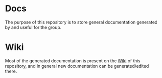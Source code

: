 # Docs
The purpose of this repository is to store general documentation generated by and useful for the group.

# Wiki
Most of the generated documentation is present on the [Wiki](https://github.com/uvcodebase/docs/wiki) of this repository, and in general new
documentation can be generated/edited there.

